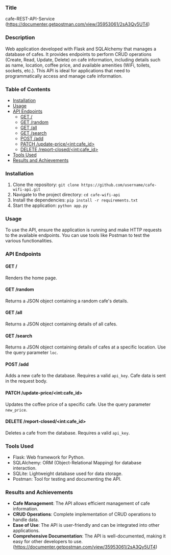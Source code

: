 
### Title
cafe-REST-API-Service (https://documenter.getpostman.com/view/35953061/2sA3Qy5UT4)

### Description
Web application developed with Flask and SQLAlchemy that manages a database of cafes. It provides endpoints to perform CRUD operations (Create, Read, Update, Delete) on cafe information, including details such as name, location, coffee price, and available amenities (WiFi, toilets, sockets, etc.). This API is ideal for applications that need to programmatically access and manage cafe information.

### Table of Contents
- [Installation](#installation)
- [Usage](#usage)
- [API Endpoints](#api-endpoints)
  - [GET /](#get-)
  - [GET /random](#get-random)
  - [GET /all](#get-all)
  - [GET /search](#get-search)
  - [POST /add](#post-add)
  - [PATCH /update-price/\<int:cafe_id>](#patch-update-priceintcafe_id)
  - [DELETE /report-closed/\<int:cafe_id>](#delete-report-closedintcafe_id)
- [Tools Used](#tools-used)
- [Results and Achievements](#results-and-achievements)


### Installation
1. Clone the repository: `git clone https://github.com/username/cafe-wifi-api.git`
2. Navigate to the project directory: `cd cafe-wifi-api`
3. Install the dependencies: `pip install -r requirements.txt`
4. Start the application: `python app.py`

### Usage
To use the API, ensure the application is running and make HTTP requests to the available endpoints. You can use tools like Postman to test the various functionalities.

### API Endpoints
#### GET /
Renders the home page.

#### GET /random
Returns a JSON object containing a random cafe's details.

#### GET /all
Returns a JSON object containing details of all cafes.

#### GET /search
Returns a JSON object containing details of cafes at a specific location. Use the query parameter `loc`.

#### POST /add
Adds a new cafe to the database. Requires a valid `api_key`. Cafe data is sent in the request body.

#### PATCH /update-price/\<int:cafe_id>
Updates the coffee price of a specific cafe. Use the query parameter `new_price`.

#### DELETE /report-closed/\<int:cafe_id>
Deletes a cafe from the database. Requires a valid `api_key`.

### Tools Used
- Flask: Web framework for Python.
- SQLAlchemy: ORM (Object-Relational Mapping) for database interaction.
- SQLite: Lightweight database used for data storage.
- Postman: Tool for testing and documenting the API.

### Results and Achievements
- **Cafe Management**: The API allows efficient management of cafe information.
- **CRUD Operations**: Complete implementation of CRUD operations to handle data.
- **Ease of Use**: The API is user-friendly and can be integrated into other applications.
- **Comprehensive Documentation**: The API is well-documented, making it easy for other developers to use. (https://documenter.getpostman.com/view/35953061/2sA3Qy5UT4)
